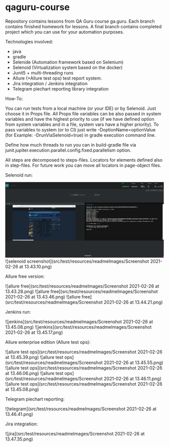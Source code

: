 # qaguru-course

Repository contains lessons from QA Guru course ga.guru. Each branch contains finished homework for lessons. A final 
branch contains completed project which you can use for your automation purposes. 

Technologies involved:

- java
- gradle
- Selenide (Automation framework based on Selenium)
- Selenoid (Virtualization system based on the docker)
- Junit5 + multi-threading runs
- Allure (+Allure test ops) test report system.
- Jira integration / Jenkins integration
- Telegram piechart reporting library integration

How-To:

You can run tests from a local machine (or your IDE) or by Selenoid. Just choose it in Props file. All Props file 
variables can be also passed in system variables and have the highest priority to use (if we have defined option from system 
variables and in a file, system vars have a higher priority). To pass variables to system (or to CI) just write 
-DoptionName=optionValue (for Example: -DrunViaSelenoid=true) in gradle execution command line.

Define how much threads to run you can in build-gradle file via junit.jupiter.execution.parallel.config.fixed.parallelism
 option.

All steps are decomposed to steps-files. Locators for elements defined also in step-files. For future work you can
move all locators in page-object files.

Selenoid run:

![selenoid screenshot](src/test/resources/readmeImages/selenoid1.png)
![selenoid screenshot](src/test/resources/readmeImages/Screenshot 2021-02-26 at 13.43.10.png)

Allure free version:

![allure free](src/test/resources/readmeImages/Screenshot 2021-02-26 at 13.43.28.png)
![allure free](src/test/resources/readmeImages/Screenshot 2021-02-26 at 13.43.46.png)
![allure free](src/test/resources/readmeImages/Screenshot 2021-02-26 at 13.44.21.png)

Jenkins run:

![jenkins](src/test/resources/readmeImages/Screenshot 2021-02-26 at 13.45.08.png)
![jenkins](src/test/resources/readmeImages/Screenshot 2021-02-26 at 13.45.17.png)

Allure enterprise edition (Allure test ops):

![allure test ops](src/test/resources/readmeImages/Screenshot 2021-02-26 at 13.45.39.png)
![allure test ops](src/test/resources/readmeImages/Screenshot 2021-02-26 at 13.45.55.png)
![allure test ops](src/test/resources/readmeImages/Screenshot 2021-02-26 at 13.46.06.png)
![allure test ops](src/test/resources/readmeImages/Screenshot 2021-02-26 at 13.46.11.png)
![allure test ops](src/test/resources/readmeImages/Screenshot 2021-02-26 at 13.45.08.png)

Telegram piechart reporting:

![telegram](src/test/resources/readmeImages/Screenshot 2021-02-26 at 13.46.41.png)

Jira integration:

![jira](src/test/resources/readmeImages/Screenshot 2021-02-26 at 13.47.35.png)